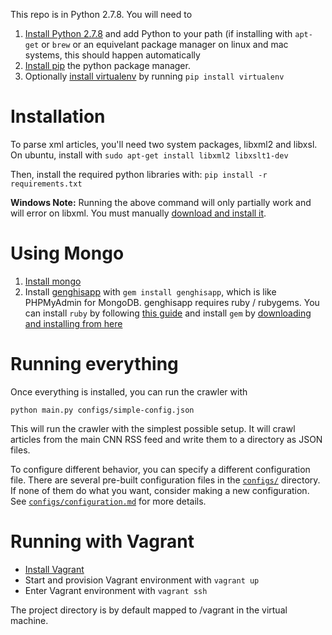 This repo is in Python 2.7.8. You will need to 

1. [Install Python 2.7.8](https://www.python.org/download/releases/2.7.8/) and add Python to your path (if installing with `apt-get` or `brew` or an equivelant package manager on linux and mac systems, this should happen automatically
2. [Install pip](https://pip.pypa.io/en/latest/installing.html) the python package manager.
3. Optionally [install virtualenv](http://virtualenv.readthedocs.org/en/latest/) by running `pip install virtualenv`

Installation
============
To parse xml articles, you'll need two system packages, libxml2 and libxsl. On ubuntu, install with `sudo apt-get install libxml2 libxslt1-dev`

Then, install the required python libraries with:
`pip install -r requirements.txt`

**Windows Note:** Running the above command will only partially work and will error on libxml. You must manually [download and install it](https://pypi.python.org/pypi/lxml).

Using Mongo
===========
1. [Install mongo](http://www.mongodb.org/downloads)
2. Install [genghisapp](http://genghisapp.com/) with `gem install genghisapp`, which is like PHPMyAdmin for MongoDB. genghisapp requires ruby / rubygems. You can install `ruby` by following [this guide](http://ruby.about.com/od/tutorials/a/installruby.htm) and install `gem` by [downloading and installing from here](https://rubygems.org/pages/download)

Running everything
==================
Once everything is installed, you can run the crawler with
```
python main.py configs/simple-config.json
```

This will run the crawler with the simplest possible setup. It will crawl articles from the main CNN RSS feed and write them to a directory as JSON files.

To configure different behavior, you can specify a different configuration file. There are several pre-built configuration files in the [`configs/`](configs/) directory. If none of them do what you want, consider making a new configuration. See [`configs/configuration.md`](configs/configuration.md) for more details.

# Running with Vagrant
- [Install Vagrant](https://www.vagrantup.com/downloads.html)
- Start and provision Vagrant environment with `vagrant up`
- Enter Vagrant environment with `vagrant ssh`

The project directory is by default mapped to /vagrant in the virtual machine.
